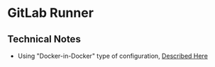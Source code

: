 # GitLab Runner

## Technical Notes

* Using "Docker-in-Docker" type of configuration, [Described Here](https://docs.gitlab.com/ee/ci/docker/using_docker_build.html#use-docker-in-docker-executor)
